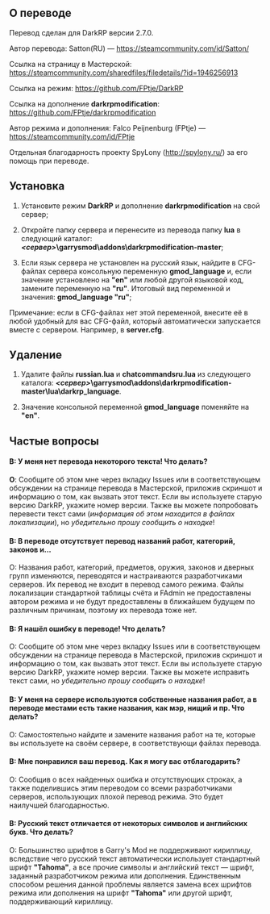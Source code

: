 ## О переводе ##
Перевод сделан для DarkRP версии 2.7.0.

Автор перевода: Satton(RU) — https://steamcommunity.com/id/Satton/

Ссылка на страницу в Мастерской: https://steamcommunity.com/sharedfiles/filedetails/?id=1946256913

Ссылка на режим: https://github.com/FPtje/DarkRP

Ссылка на дополнение **darkrpmodification**: https://github.com/FPtje/darkrpmodification

Автор режима и дополнения: Falco Peijnenburg (FPtje) — https://steamcommunity.com/id/FPtje

Отдельная благодарность проекту SpyLony (http://spylony.ru/) за его помощь при переводе.

## Установка ##
1) Установите режим **DarkRP** и дополнение **darkrpmodification** на свой сервер;

2) Откройте папку сервера и перенесите из перевода папку **lua** в следующий каталог: ***<сервер>*\garrysmod\addons\darkrpmodification-master**;

3) Если язык сервера не установлен на русский язык, найдите в CFG-файлах сервера консольную переменную **gmod_language** и,
если значение установлено на **"en"** или любой другой языковой код, замените переменную на **"ru"**. Итоговый вид переменной и значения:
**gmod_language "ru"**;

Примечание: если в CFG-файлах нет этой переменной, внесите её в любой удобный для вас CFG-файл, который автоматически запускается вместе
с сервером. Например, в **server.cfg**.

## Удаление ##
1) Удалите файлы **russian.lua** и **chatcommandsru.lua** из следующего каталога: ***<сервер>*\garrysmod\addons\darkrpmodification-master\lua\darkrp_language**.

2) Значение консольной переменной **gmod_language** поменяйте на **"en"**.

## Частые вопросы ##
#### **В**: У меня нет перевода некоторого текста! Что делать? ####

**О**: Сообщите об этом мне через вкладку Issues или в соответствующем обсуждении на странице перевода в Мастерской, приложив скриншот и информацию о том, как вызвать этот текст. Если вы используете старую версию
DarkRP, укажите номер версии. Также вы можете попробовать перевести текст сами (*информация об этом находится в файлах локализации*), но *убедительно прошу сообщить о находке*!

#### В: В переводе отсутствует перевод названий работ, категорий, законов и... ####

О: Названия работ, категорий, предметов, оружия, законов и дверных групп изменяются, переводятся и настраиваются разработчиками серверов.
Их перевод не входит в перевод самого режима. Файлы локализации стандартной таблицы счёта и FAdmin не предоставлены автором режима и
не будут предоставлены в ближайшем будущем по различным причинам, поэтому их перевода тоже нет.

#### В: Я нашёл ошибку в переводе! Что делать? ####

О: Сообщите об этом мне через вкладку Issues или в соответствующем обсуждении на странице перевода в Мастерской, приложив скриншот и информацию о том, как вызвать этот текст. Если вы используете старую версию
DarkRP, укажите номер версии. Также вы можете исправить текст сами, но *убедительно прошу сообщить о находке*!

#### В: У меня на сервере используются собственные названия работ, а в переводе местами есть такие названия, как мэр, нищий и пр. Что делать? ####

О: Самостоятельно найдите и замените названия работ на те, которые вы используете на своём сервере, в соответствующи файлах перевода.

#### В: Мне понравился ваш перевод. Как я могу вас отблагодарить? ####

О: Сообщив о всех найденных ошибка и отсутствующих строках, а также поделившись этим переводом со всеми разработчиками серверов,
использующих плохой перевод режима. Это будет наилучшей благодарностью.

#### В: Русский текст отличается от некоторых символов и английских букв. Что делать? ####

О: Большинство шрифтов в Garry's Mod не поддерживают кириллицу, вследствие чего русский текст автоматически использует стандартный шрифт
**"Tahoma"**, а все прочие символы и английский текст — шрифт, заданный разработчиком режима или дополнения. Единственным способом решения данной проблемы является замена всех шрифтов режима или дополнения на шрифт **"Tahoma"** или другой шрифт, поддерживающий кириллицу.


